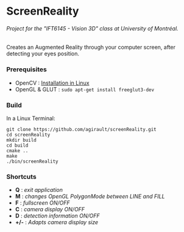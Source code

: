 ScreenReality
=============

###### *Project for the "IFT6145 - Vision 3D" class at University of Montréal.*
Creates an Augmented Reality through your computer screen, after detecting your eyes position.

### Prerequisites
* OpenCV : [Installation in Linux](http://docs.opencv.org/doc/tutorials/introduction/linux_install/linux_install.html)
* OpenGL & GLUT : `sudo apt-get install freeglut3-dev`

### Build
In a Linux Terminal: 
```
git clone https://github.com/agirault/screenReality.git
cd screenReality
mkdir build
cd build
cmake ..
make
./bin/screenReality
```
### Shortcuts
* **Q** : *exit application*
* **M** : *changes OpenGL PolygonMode between LINE and FILL*
* **F** : *fullscreen ON/OFF*
* **C** : *camera display ON/OFF*
* **D** : *detection information ON/OFF*
* **+/-** : *Adapts camera display size*

